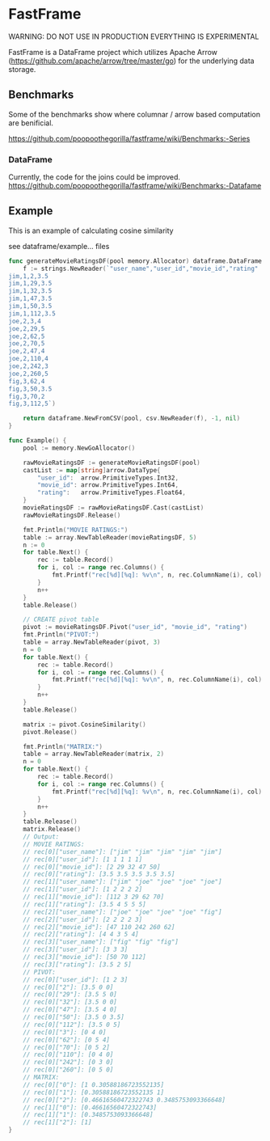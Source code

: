 # FastFrame
WARNING: DO NOT USE IN PRODUCTION EVERYTHING IS EXPERIMENTAL

FastFrame is a DataFrame project which utilizes Apache Arrow
(https://github.com/apache/arrow/tree/master/go) for the underlying data
storage.

## Benchmarks

Some of the benchmarks show where columnar / arrow based computation are benificial. 

https://github.com/poopoothegorilla/fastframe/wiki/Benchmarks:-Series

### DataFrame

Currently, the code for the joins could be improved.
https://github.com/poopoothegorilla/fastframe/wiki/Benchmarks:-Datafame

## Example

This is an example of calculating cosine similarity

see dataframe/example... files

```go
func generateMovieRatingsDF(pool memory.Allocator) dataframe.DataFrame {
	f := strings.NewReader(`"user_name","user_id","movie_id","rating"
jim,1,2,3.5
jim,1,29,3.5
jim,1,32,3.5
jim,1,47,3.5
jim,1,50,3.5
jim,1,112,3.5
joe,2,3,4
joe,2,29,5
joe,2,62,5
joe,2,70,5
joe,2,47,4
joe,2,110,4
joe,2,242,3
joe,2,260,5
fig,3,62,4
fig,3,50,3.5
fig,3,70,2
fig,3,112,5`)

	return dataframe.NewFromCSV(pool, csv.NewReader(f), -1, nil)
}

func Example() {
	pool := memory.NewGoAllocator()

	rawMovieRatingsDF := generateMovieRatingsDF(pool)
	castList := map[string]arrow.DataType{
		"user_id":  arrow.PrimitiveTypes.Int32,
		"movie_id": arrow.PrimitiveTypes.Int64,
		"rating":   arrow.PrimitiveTypes.Float64,
	}
	movieRatingsDF := rawMovieRatingsDF.Cast(castList)
	rawMovieRatingsDF.Release()

	fmt.Println("MOVIE RATINGS:")
	table := array.NewTableReader(movieRatingsDF, 5)
	n := 0
	for table.Next() {
		rec := table.Record()
		for i, col := range rec.Columns() {
			fmt.Printf("rec[%d][%q]: %v\n", n, rec.ColumnName(i), col)
		}
		n++
	}
	table.Release()

	// CREATE pivot table
	pivot := movieRatingsDF.Pivot("user_id", "movie_id", "rating")
	fmt.Println("PIVOT:")
	table = array.NewTableReader(pivot, 3)
	n = 0
	for table.Next() {
		rec := table.Record()
		for i, col := range rec.Columns() {
			fmt.Printf("rec[%d][%q]: %v\n", n, rec.ColumnName(i), col)
		}
		n++
	}
	table.Release()

	matrix := pivot.CosineSimilarity()
	pivot.Release()

	fmt.Println("MATRIX:")
	table = array.NewTableReader(matrix, 2)
	n = 0
	for table.Next() {
		rec := table.Record()
		for i, col := range rec.Columns() {
			fmt.Printf("rec[%d][%q]: %v\n", n, rec.ColumnName(i), col)
		}
		n++
	}
	table.Release()
	matrix.Release()
	// Output:
	// MOVIE RATINGS:
	// rec[0]["user_name"]: ["jim" "jim" "jim" "jim" "jim"]
	// rec[0]["user_id"]: [1 1 1 1 1]
	// rec[0]["movie_id"]: [2 29 32 47 50]
	// rec[0]["rating"]: [3.5 3.5 3.5 3.5 3.5]
	// rec[1]["user_name"]: ["jim" "joe" "joe" "joe" "joe"]
	// rec[1]["user_id"]: [1 2 2 2 2]
	// rec[1]["movie_id"]: [112 3 29 62 70]
	// rec[1]["rating"]: [3.5 4 5 5 5]
	// rec[2]["user_name"]: ["joe" "joe" "joe" "joe" "fig"]
	// rec[2]["user_id"]: [2 2 2 2 3]
	// rec[2]["movie_id"]: [47 110 242 260 62]
	// rec[2]["rating"]: [4 4 3 5 4]
	// rec[3]["user_name"]: ["fig" "fig" "fig"]
	// rec[3]["user_id"]: [3 3 3]
	// rec[3]["movie_id"]: [50 70 112]
	// rec[3]["rating"]: [3.5 2 5]
	// PIVOT:
	// rec[0]["user_id"]: [1 2 3]
	// rec[0]["2"]: [3.5 0 0]
	// rec[0]["29"]: [3.5 5 0]
	// rec[0]["32"]: [3.5 0 0]
	// rec[0]["47"]: [3.5 4 0]
	// rec[0]["50"]: [3.5 0 3.5]
	// rec[0]["112"]: [3.5 0 5]
	// rec[0]["3"]: [0 4 0]
	// rec[0]["62"]: [0 5 4]
	// rec[0]["70"]: [0 5 2]
	// rec[0]["110"]: [0 4 0]
	// rec[0]["242"]: [0 3 0]
	// rec[0]["260"]: [0 5 0]
	// MATRIX:
	// rec[0]["0"]: [1 0.30588186723552135]
	// rec[0]["1"]: [0.30588186723552135 1]
	// rec[0]["2"]: [0.46616560472322743 0.3485753093366648]
	// rec[1]["0"]: [0.46616560472322743]
	// rec[1]["1"]: [0.3485753093366648]
	// rec[1]["2"]: [1]
}
```
